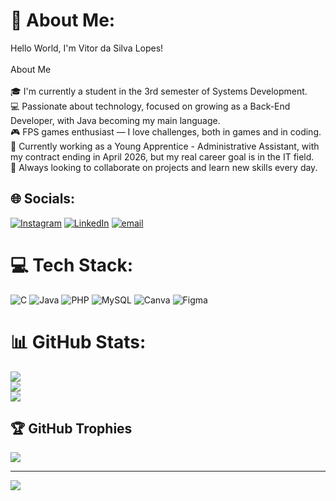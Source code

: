 # 💫 About Me:
Hello World, I'm Vitor da Silva Lopes!<br><br>About Me<br><br>🎓 I'm currently a student in the 3rd semester of Systems Development.<br>💻 Passionate about technology, focused on growing as a Back-End Developer, with Java becoming my main language.<br>🎮 FPS games enthusiast — I love challenges, both in games and in coding.<br>💼 Currently working as a Young Apprentice - Administrative Assistant, with my contract ending in April 2026, but my real career goal is in the IT field.<br>🤝 Always looking to collaborate on projects and learn new skills every day.<br>


## 🌐 Socials:
[![Instagram](https://img.shields.io/badge/Instagram-%23E4405F.svg?logo=Instagram&logoColor=white)](https://instagram.com/Victorx.Silvxz) [![LinkedIn](https://img.shields.io/badge/LinkedIn-%230077B5.svg?logo=linkedin&logoColor=white)](https://www.linkedin.com/in/vitor-da-silva-lopes-15569b362?utm_source=share&utm_campaign=share_via&utm_content=profile&utm_medium=android_app) [![email](https://img.shields.io/badge/Email-D14836?logo=gmail&logoColor=white)](mailto:vitordasilvalopesx@gmail.com) 

# 💻 Tech Stack:
![C](https://img.shields.io/badge/c-%2300599C.svg?style=for-the-badge&logo=c&logoColor=white) ![Java](https://img.shields.io/badge/java-%23ED8B00.svg?style=for-the-badge&logo=openjdk&logoColor=white) ![PHP](https://img.shields.io/badge/php-%23777BB4.svg?style=for-the-badge&logo=php&logoColor=white) ![MySQL](https://img.shields.io/badge/mysql-4479A1.svg?style=for-the-badge&logo=mysql&logoColor=white) ![Canva](https://img.shields.io/badge/Canva-%2300C4CC.svg?style=for-the-badge&logo=Canva&logoColor=white) ![Figma](https://img.shields.io/badge/figma-%23F24E1E.svg?style=for-the-badge&logo=figma&logoColor=white)
# 📊 GitHub Stats:
![](https://github-readme-stats.vercel.app/api?username=Victor-Denv&theme=tokyonight&hide_border=false&include_all_commits=true&count_private=true)<br/>
![](https://nirzak-streak-stats.vercel.app/?user=Victor-Denv&theme=tokyonight&hide_border=false)<br/>
![](https://github-readme-stats.vercel.app/api/top-langs/?username=Victor-Denv&theme=tokyonight&hide_border=false&include_all_commits=true&count_private=true&layout=compact)

## 🏆 GitHub Trophies
![](https://github-profile-trophy.vercel.app/?username=Victor-Denv&theme=tokyonight&no-frame=false&no-bg=false&margin-w=4)

---
[![](https://visitcount.itsvg.in/api?id=Victor-Denv&icon=8&color=4)](https://visitcount.itsvg.in)

<!-- Proudly created with GPRM ( https://gprm.itsvg.in ) -->
